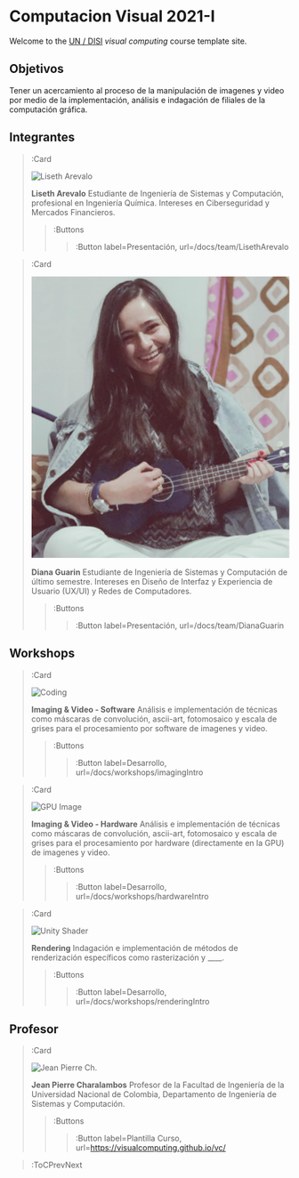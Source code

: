 # Computacion Visual 2021-I

Welcome to the [UN / DISI](http://www.ingenieria.unal.edu.co/dependencias/departamentos/departamento-de-ingenieria-de-sistemas-e-industrial) _visual computing_ course template site.

## Objetivos

Tener un acercamiento al proceso de la manipulaci&oacute;n de imagenes y video por medio de la implementaci&oacute;n, an&aacute;lisis e indagaci&oacute;n de filiales de la computaci&oacute;n gr&aacute;fica. 

## Integrantes
> :Card
>
> ![Liseth Arevalo](https://i.ibb.co/QbV64MR/fotoperfil.jpg)
>
> **Liseth Arevalo**
> Estudiante de Ingenier&iacute;a de Sistemas y Computaci&oacute;n, profesional en Ingenier&iacute;a Qu&iacute;mica. Intereses en Ciberseguridad y Mercados Financieros.
> > :Buttons
> > > :Button label=Presentaci&oacute;n, url=/docs/team/LisethArevalo

> :Card
>
> ![Diana Guarin](/docs/img/dianaPerfil.jpg)
>
> **Diana Guarin**
> Estudiante de Ingenier&iacute;a de Sistemas y Computaci&oacute;n de &uacute;ltimo semestre. Intereses en Dise&ntilde;o de Interfaz y Experiencia de Usuario (UX/UI) y Redes de Computadores.
> > :Buttons
> > > :Button label=Presentaci&oacute;n, url=/docs/team/DianaGuarin


## Workshops

> :Card
>
> ![Coding](https://www.teahub.io/photos/full/256-2565031_software-development.jpg)
>
> **Imaging & Video - Software**
> An&aacute;lisis e implementaci&oacute;n de t&eacute;cnicas como m&aacute;scaras de convoluci&oacute;n, ascii-art, fotomosaico y escala de grises para el procesamiento por software de imagenes y video.
> > :Buttons
> > > :Button label=Desarrollo, url=/docs/workshops/imagingIntro

> :Card
>
> ![GPU Image](https://p4.wallpaperbetter.com/wallpaper/886/423/750/entertainment-graphics-gpu-hardware-wallpaper-preview.jpg)
>
> **Imaging & Video - Hardware**
> An&aacute;lisis e implementaci&oacute;n de t&eacute;cnicas como m&aacute;scaras de convoluci&oacute;n, ascii-art, fotomosaico y escala de grises para el procesamiento por hardware (directamente en la GPU) de imagenes y video.
> > :Buttons
> > > :Button label=Desarrollo, url=/docs/workshops/hardwareIntro

> :Card
>
> ![Unity Shader](https://catlikecoding.com/unity/tutorials/basics/compute-shaders/tutorial-image.jpg)
>
> **Rendering**
> Indagaci&oacute;n e implementaci&oacute;n de m&eacute;todos de renderizaci&oacute;n espec&iacute;ficos como rasterizaci&oacute;n y ____. 
> > :Buttons
> > > :Button label=Desarrollo, url=/docs/workshops/renderingIntro

## Profesor

> :Card
>
> ![Jean Pierre Ch.](https://avatars.githubusercontent.com/u/645599?v=4)
>
> **Jean Pierre Charalambos**
>  Profesor de la Facultad de Ingenier&iacute;a de la Universidad Nacional de Colombia, Departamento de Ingenier&iacute;a de Sistemas y Computaci&oacute;n.
> > :Buttons
> > > :Button label=Plantilla Curso, url=https://visualcomputing.github.io/vc/

> :ToCPrevNext